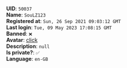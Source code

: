 **UID**: `50037`  
**Name**: `SouLZ123`  
**Registered at**: `Sun, 26 Sep 2021 09:03:12 GMT`  
**Last login**: `Tue, 09 May 2023 17:08:15 GMT`  
**Banned**: `❌`  
**Avatar**: [click](/avatars/78b37048-e133-4ee5-aebc-22aabaee426d.jpg)  
**Description**: ```null```  
**Is private?**: `✅`  
**Language**: `en-GB`